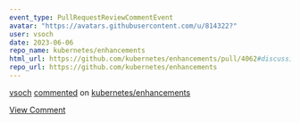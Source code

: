 ```yaml
---
event_type: PullRequestReviewCommentEvent
avatar: "https://avatars.githubusercontent.com/u/814322?"
user: vsoch
date: 2023-06-06
repo_name: kubernetes/enhancements
html_url: https://github.com/kubernetes/enhancements/pull/4062#discussion_r1220140729
repo_url: https://github.com/kubernetes/enhancements
---
```


<a href='https://github.com/vsoch' target='_blank'>vsoch</a> <a href='https://github.com/kubernetes/enhancements/pull/4062#discussion_r1220140729' target='_blank'>commented</a> on <a href='https://github.com/kubernetes/enhancements' target='_blank'>kubernetes/enhancements</a>

<a href='https://github.com/kubernetes/enhancements/pull/4062#discussion_r1220140729' target='_blank'>View Comment</a>